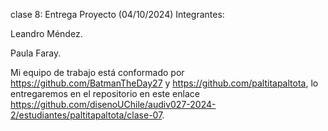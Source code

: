 clase 8: Entrega Proyecto (04/10/2024)
Integrantes:

Leandro Méndez.

Paula Faray.

Mi equipo de trabajo está conformado por https://github.com/BatmanTheDay27 y <https://github.com/paltitapaltota>, lo entregaremos en el repositorio en este enlace https://github.com/disenoUChile/audiv027-2024-2/estudiantes/paltitapaltota/clase-07.
